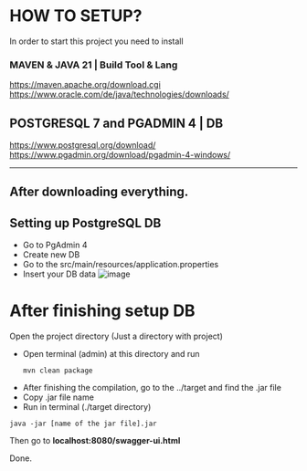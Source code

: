 # HOW TO SETUP?
In order to start this project you need to install

### MAVEN & JAVA 21 | Build Tool & Lang

https://maven.apache.org/download.cgi
https://www.oracle.com/de/java/technologies/downloads/

## POSTGRESQL 7 and PGADMIN 4 | DB

https://www.postgresql.org/download/
https://www.pgadmin.org/download/pgadmin-4-windows/

---

## After downloading everything. 

## Setting up PostgreSQL DB

- Go to PgAdmin 4
- Create new DB
- Go to the src/main/resources/application.properties
- Insert your DB data
![image](https://github.com/user-attachments/assets/9d40e44c-5f67-4b53-a832-01958dcdb683)

# After finishing setup DB

Open the project directory (Just a directory with project)

- Open terminal (admin) at this directory and run
  ```
  mvn clean package
  ```
- After finishing the compilation, go to the ../target and find the .jar file
- Copy .jar file name
- Run in terminal (./target directory)
```
java -jar [name of the jar file].jar
```


Then go to **localhost:8080/swagger-ui.html**

Done.
